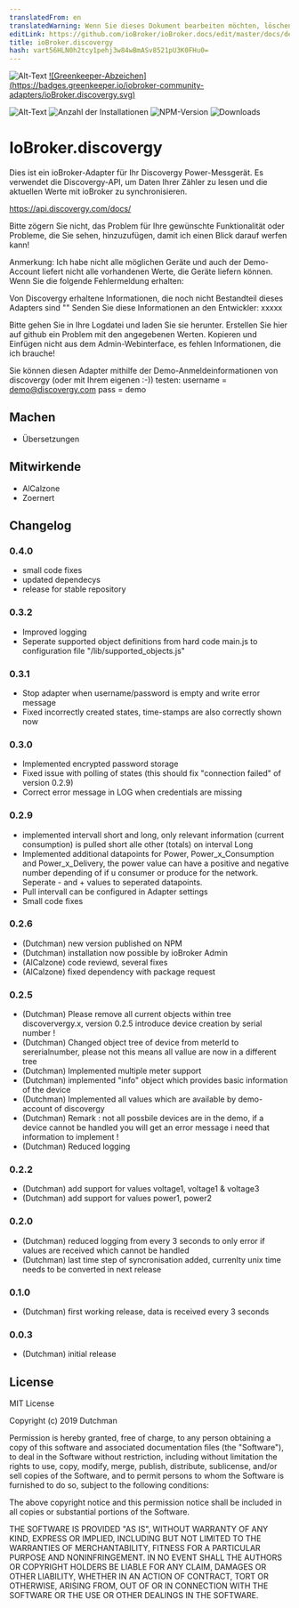 ```yaml
---
translatedFrom: en
translatedWarning: Wenn Sie dieses Dokument bearbeiten möchten, löschen Sie bitte das Feld "translationsFrom". Andernfalls wird dieses Dokument automatisch erneut übersetzt
editLink: https://github.com/ioBroker/ioBroker.docs/edit/master/docs/de/adapterref/iobroker.discovergy/README.md
title: ioBroker.discovergy
hash: vart56HLN0h2tcy1pehj3w84wBmASv8521pU3K0FHu0=
---
```

![Alt-Text](https://raw.githubusercontent.com/DutchmanNL/ioBroker.discovergy/master/admin/Discovergy_logo.png) [![Greenkeeper-Abzeichen] (https://badges.greenkeeper.io/iobroker-community-adapters/ioBroker.discovergy.svg)](https://greenkeeper.io/)

![Alt-Text](https://travis-ci.org/iobroker-community-adapters/ioBroker.discovergy.svg?branch=master)
![Anzahl der Installationen](http://iobroker.live/badges/discovergy-stable.svg)
![NPM-Version](http://img.shields.io/npm/v/iobroker.discovergy.svg)
![Downloads](https://img.shields.io/npm/dm/iobroker.discovergy.svg)

# IoBroker.discovergy
Dies ist ein ioBroker-Adapter für Ihr Discovergy Power-Messgerät.
Es verwendet die Discovergy-API, um Daten Ihrer Zähler zu lesen und die aktuellen Werte mit ioBroker zu synchronisieren.

https://api.discovergy.com/docs/

Bitte zögern Sie nicht, das Problem für Ihre gewünschte Funktionalität oder Probleme, die Sie sehen, hinzuzufügen, damit ich einen Blick darauf werfen kann!

Anmerkung: Ich habe nicht alle möglichen Geräte und auch der Demo-Account liefert nicht alle vorhandenen Werte, die Geräte liefern können.
Wenn Sie die folgende Fehlermeldung erhalten:

Von Discovergy erhaltene Informationen, die noch nicht Bestandteil dieses Adapters sind "" Senden Sie diese Informationen an den Entwickler: xxxxx

Bitte gehen Sie in Ihre Logdatei und laden Sie sie herunter. Erstellen Sie hier auf github ein Problem mit den angegebenen Werten.
Kopieren und Einfügen nicht aus dem Admin-Webinterface, es fehlen Informationen, die ich brauche!

Sie können diesen Adapter mithilfe der Demo-Anmeldeinformationen von discovergy (oder mit Ihrem eigenen :-)) testen: username = demo@discovergy.com pass = demo

## Machen
* Übersetzungen

## Mitwirkende
* AlCalzone
* Zoernert

## Changelog

### 0.4.0
* small code fixes
* updated dependecys
* release for stable repository

### 0.3.2
* Improved logging
* Seperate supported object definitions from hard code main.js to configuration file "/lib/supported_objects.js"

### 0.3.1
* Stop adapter when username/password is empty and write error message
* Fixed incorrectly created states, time-stamps are also correctly shown now

### 0.3.0
* Implemented encrypted password storage
* Fixed issue with polling of states (this should fix "connection failed" of version 0.2.9)
* Correct error message in LOG when credentials are missing

### 0.2.9
* implemented intervall short and long, only relevant information (current consumption) is pulled short alle other (totals) on interval Long
* Implemented additional datapoints for Power, Power_x_Consumption and Power_x_Delivery, the power value can have a positive and negative number depending of if u consumer or produce for the network. Seperate - and + values to seperated datapoints.
* Pull intervall can be configured in Adapter settings
* Small code fixes

### 0.2.6
* (Dutchman) new version published on NPM
* (Dutchman) installation now possible by ioBroker Admin
* (AlCalzone) code reviewd, several fixes
* (AlCalzone) fixed dependency with package request

### 0.2.5
* (Dutchman) Please remove all current objects within tree discoververgy.x, version 0.2.5 introduce device creation by serial number !
* (Dutchman) Changed object tree of device from meterId to sererialnumber, please not this means all vallue are now in a different tree
* (Dutchman) Implemented multiple meter support
* (Dutchman) implemented "info" object which provides basic information of the device
* (Dutchman) Implemented all values which are available by demo-account of discovergy
* (Dutchman) Remark : not all possbile devices are in the demo, if a device cannot be handled you will get an error message i need that information to implement !
* (Dutchman) Reduced logging

### 0.2.2
* (Dutchman) add support for values voltage1, voltage1 & voltage3
* (Dutchman) add support for values power1, power2

### 0.2.0
* (Dutchman) reduced logging from every 3 seconds to only error if values are received which cannot be handled
* (Dutchman) last time step of syncronisation added, currenlty unix time needs to be converted in next release

### 0.1.0
* (Dutchman) first working release, data is received every 3 seconds

### 0.0.3
* (Dutchman) initial release

## License
MIT License

Copyright (c) 2019 Dutchman

Permission is hereby granted, free of charge, to any person obtaining a copy
of this software and associated documentation files (the "Software"), to deal
in the Software without restriction, including without limitation the rights
to use, copy, modify, merge, publish, distribute, sublicense, and/or sell
copies of the Software, and to permit persons to whom the Software is
furnished to do so, subject to the following conditions:

The above copyright notice and this permission notice shall be included in all
copies or substantial portions of the Software.

THE SOFTWARE IS PROVIDED "AS IS", WITHOUT WARRANTY OF ANY KIND, EXPRESS OR
IMPLIED, INCLUDING BUT NOT LIMITED TO THE WARRANTIES OF MERCHANTABILITY,
FITNESS FOR A PARTICULAR PURPOSE AND NONINFRINGEMENT. IN NO EVENT SHALL THE
AUTHORS OR COPYRIGHT HOLDERS BE LIABLE FOR ANY CLAIM, DAMAGES OR OTHER
LIABILITY, WHETHER IN AN ACTION OF CONTRACT, TORT OR OTHERWISE, ARISING FROM,
OUT OF OR IN CONNECTION WITH THE SOFTWARE OR THE USE OR OTHER DEALINGS IN THE
SOFTWARE.